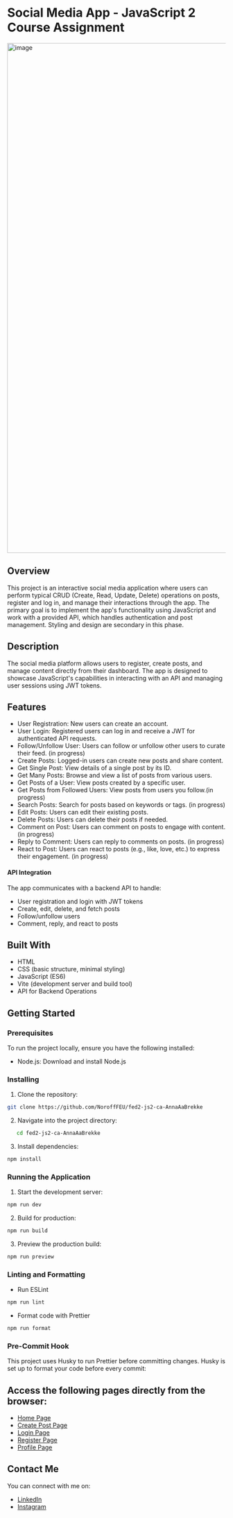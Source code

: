 # Social Media App - JavaScript 2 Course Assignment

<img width="1176" alt="image" src="https://github.com/user-attachments/assets/a0f975ee-6a7a-4aaf-8285-350bb8358f1b">

## Overview

This project is an interactive social media application where users can perform typical CRUD (Create, Read, Update, Delete) operations on posts, register and log in, and manage their interactions through the app. The primary goal is to implement the app's functionality using JavaScript and work with a provided API, which handles authentication and post management. Styling and design are secondary in this phase.

## Description

The social media platform allows users to register, create posts, and manage content directly from their dashboard. The app is designed to showcase JavaScript's capabilities in interacting with an API and managing user sessions using JWT tokens.

## Features

- User Registration: New users can create an account.
- User Login: Registered users can log in and receive a JWT for authenticated API requests.
- Follow/Unfollow User: Users can follow or unfollow other users to curate their feed. (in progress)
- Create Posts: Logged-in users can create new posts and share content.
- Get Single Post: View details of a single post by its ID.
- Get Many Posts: Browse and view a list of posts from various users.
- Get Posts of a User: View posts created by a specific user.
- Get Posts from Followed Users: View posts from users you follow.(in progress)
- Search Posts: Search for posts based on keywords or tags. (in progress)
- Edit Posts: Users can edit their existing posts.
- Delete Posts: Users can delete their posts if needed.
- Comment on Post: Users can comment on posts to engage with content. (in progress)
- Reply to Comment: Users can reply to comments on posts. (in progress)
- React to Post: Users can react to posts (e.g., like, love, etc.) to express their engagement. (in progress)

#### API Integration

The app communicates with a backend API to handle:

- User registration and login with JWT tokens
- Create, edit, delete, and fetch posts
- Follow/unfollow users
- Comment, reply, and react to posts

## Built With

- HTML
- CSS (basic structure, minimal styling)
- JavaScript (ES6)
- Vite (development server and build tool)
- API for Backend Operations

## Getting Started

### Prerequisites

To run the project locally, ensure you have the following installed:

- Node.js: Download and install Node.js

### Installing

1. Clone the repository:

```bash
git clone https://github.com/NoroffFEU/fed2-js2-ca-AnnaAaBrekke
```

2. Navigate into the project directory:

```bash
   cd fed2-js2-ca-AnnaAaBrekke
```

3. Install dependencies:

```bash
npm install
```

### Running the Application

1. Start the development server:

```bash
npm run dev
```

2. Build for production:

```bash
npm run build
```

3. Preview the production build:

```bash
npm run preview
```

### Linting and Formatting

- Run ESLint

```bash
npm run lint
```

- Format code with Prettier

```bash
npm run format
```

### Pre-Commit Hook

This project uses Husky to run Prettier before committing changes.
Husky is set up to format your code before every commit:

## Access the following pages directly from the browser:

- [Home Page](https://socialmediajs2anna.netlify.app/)
- [Create Post Page](https://socialmediajs2anna.netlify.app/post/create/)
- [Login Page](https://socialmediajs2anna.netlify.app/auth/login/)
- [Register Page](https://socialmediajs2anna.netlify.app/auth/register/)
- [Profile Page](https://socialmediajs2anna.netlify.app/profile/)

## Contact Me

You can connect with me on:

- [LinkedIn](https://www.linkedin.com/in/anna-aasprong-brekke-a571132b0/)
- [Instagram](https://www.instagram.com/annabrekke/)
